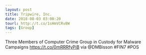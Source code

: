 ```yaml
---
layout: post
title: Tripwire, Inc.
date: 2018-08-03 03:00:20
tourl: http://t.co/1sHmVCRv8W
tags: [Group]
---
```

Three Members of Computer Crime Group in Custody for Malware Campaigns https://t.co/0mRRRfyPiB via @DMBisson #FIN7 #POS
